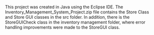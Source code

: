 This project was created in Java using the Eclipse IDE. 
The Inventory_Management_System_Project.zip file contains the Store Class and Store GUI classes in the src folder. In addition, there is the StoreGUICheck class in the inventory management folder, where error handling improvements were made to the StoreGUI class.
